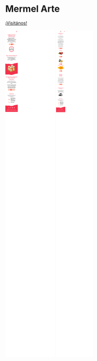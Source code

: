 # Mermel Arte


[¡Visitános!](https://rosendocamal.github.io/mermelartepdc.github.io/)

![Captura "Home"](/assets/img/.mermel-arte-cover-1.png)
![Captura "Productos"](/assets/img/.mermel-arte-cover-2.png)
